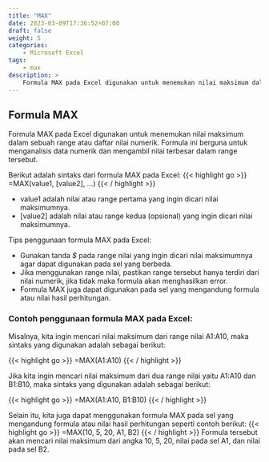 ```yaml
---
title: "MAX"
date: 2023-03-09T17:36:52+07:00
draft: false
weight: 5
categories:
    - Microsoft Excel
tags:
    - max
description: >
    Formula MAX pada Excel digunakan untuk menemukan nilai maksimum dalam sebuah range atau daftar nilai numerik.
---
```


## Formula MAX

Formula MAX pada Excel digunakan untuk menemukan nilai maksimum dalam sebuah range atau daftar nilai numerik. Formula ini berguna untuk menganalisis data numerik dan mengambil nilai terbesar dalam range tersebut.

Berikut adalah sintaks dari formula MAX pada Excel:
{{< highlight go >}}
=MAX(value1, [value2], ...)
{{< / highlight >}}

- value1 adalah nilai atau range pertama yang ingin dicari nilai maksimumnya.
- [value2] adalah nilai atau range kedua (opsional) yang ingin dicari nilai maksimumnya.

Tips penggunaan formula MAX pada Excel:

- Gunakan tanda *$* pada range nilai yang ingin dicari nilai maksimumnya agar dapat digunakan pada sel yang berbeda.
- Jika menggunakan range nilai, pastikan range tersebut hanya terdiri dari nilai numerik, jika tidak maka formula akan menghasilkan error.
- Formula MAX juga dapat digunakan pada sel yang mengandung formula atau nilai hasil perhitungan.

### Contoh penggunaan formula MAX pada Excel:

Misalnya, kita ingin mencari nilai maksimum dari range nilai A1:A10, maka sintaks yang digunakan adalah sebagai berikut:

{{< highlight go >}}
=MAX(A1:A10)
{{< / highlight >}}

Jika kita ingin mencari nilai maksimum dari dua range nilai yaitu A1:A10 dan B1:B10, maka sintaks yang digunakan adalah sebagai berikut:

{{< highlight go >}}
=MAX(A1:A10, B1:B10)
{{< / highlight >}}

Selain itu, kita juga dapat menggunakan formula MAX pada sel yang mengandung formula atau nilai hasil perhitungan seperti contoh berikut:
{{< highlight go >}}
=MAX(10, 5, 20, A1, B2)
{{< / highlight >}}
Formula tersebut akan mencari nilai maksimum dari angka 10, 5, 20, nilai pada sel A1, dan nilai pada sel B2.
